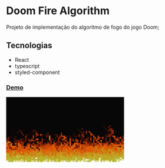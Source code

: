 # Doom Fire Algorithm

Projeto de implementação do algoritmo de fogo do jogo Doom;

## Tecnologias

- React
- typescript
- styled-component

### [Demo](https://maxwellkenned.github.io/doom-fire-algorithm/)

[![DEMO PROJETCT](./docs/img/demo.png)](https://maxwellkenned.github.io/doom-fire-algorithm/)
